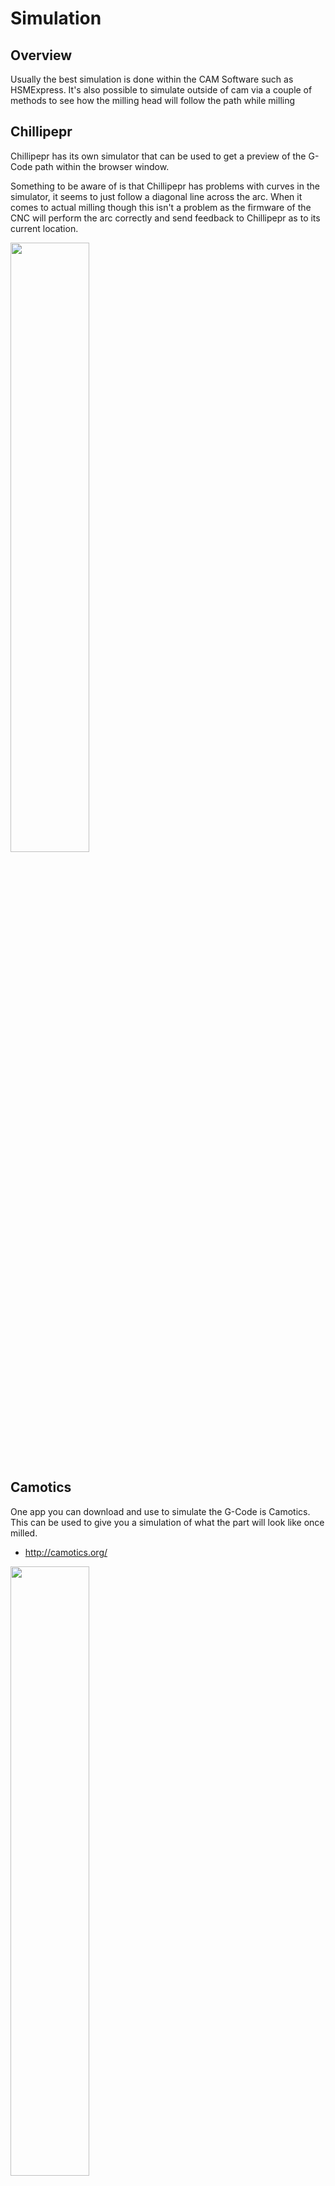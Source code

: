 # Simulation

## Overview

Usually the best simulation is done within the CAM Software such as HSMExpress.
It's also possible to simulate outside of cam via a couple of methods to see how the milling head will follow the path while milling


## Chillipepr

Chillipepr has its own simulator that can be used to get a preview of the G-Code path within the browser window.

Something to be aware of is that Chillipepr has problems with curves in the simulator, it seems to just follow a diagonal line across the arc.
When it comes to actual milling though this isn't a problem as the firmware of the CNC will perform the arc correctly and send feedback to Chillipepr as to its current location.

<a href="../../images/CNC/Simulation/Chillipepr-Sim1.png"><img src="../../images/CNC/Simulation/Chillipepr-Sim1.png" height="50%" width="50%" ></a> <br>



## Camotics

One app you can download and use to simulate the G-Code is Camotics.
This can be used to give you a simulation of what the part will look like once milled.

  * <http://camotics.org/>

<a href="../../images/CNC/Simulation/camotics1.png"><img src="../../images/CNC/Simulation/camotics1.png" height="50%" width="50%" ></a> <br>


